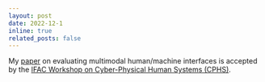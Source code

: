```yaml
---
layout: post
date: 2022-12-1
inline: true
related_posts: false
---
```


My <a href="https://www.sciencedirect.com/science/article/pii/S2405896323001210?via%3Dihub">paper</a> on evaluating multimodal human/machine interfaces is accepted by the <a href="https://www.cphs2022.org/">IFAC Workshop on Cyber-Physical Human Systems (CPHS)</a>.

